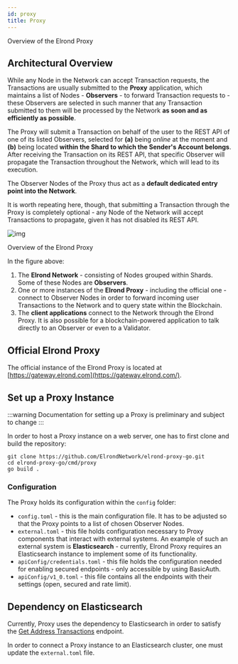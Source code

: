 ```yaml
---
id: proxy
title: Proxy
---
```


Overview of the Elrond Proxy

## **Architectural Overview**

While any Node in the Network can accept Transaction requests, the Transactions are usually submitted to the **Proxy** application, which maintains a list of Nodes - **Observers** - to forward Transaction requests to - these Observers are selected in such manner that any Transaction submitted to them will be processed by the Network **as soon and as efficiently as possible**.

The Proxy will submit a Transaction on behalf of the user to the REST API of one of its listed Observers, selected for **(a)** being _online_ at the moment and **(b)** being located **within the Shard to which the Sender's Account belongs**. After receiving the Transaction on its REST API, that specific Observer will propagate the Transaction throughout the Network, which will lead to its execution.

The Observer Nodes of the Proxy thus act as a **default dedicated entry point into the Network**.

It is worth repeating here, though, that submitting a Transaction through the Proxy is completely optional - any Node of the Network will accept Transactions to propagate, given it has not disabled its REST API.

![img](https://gblobscdn.gitbook.com/assets%2F-LhHlNldCYgbyqXEGXUS%2F-M93nKd9VLSYHsguW1PH%2F-M93o5wmBtDFoPSwcwmw%2FElrond%20Proxy%20-%20Purpose%20(overview).png?alt=media&token=55699234-8846-407d-aa16-a0646f6c3748)

Overview of the Elrond Proxy

In the figure above:

1. The **Elrond Network** - consisting of Nodes grouped within Shards. Some of these Nodes are **Observers**.
2. One or more instances of the **Elrond Proxy** - including the official one - connect to Observer Nodes in order to forward incoming user Transactions to the Network and to query state within the Blockchain.
3. The **client applications** connect to the Network through the Elrond Proxy. It is also possible for a blockchain-powered application to talk directly to an Observer or even to a Validator.

## **Official Elrond Proxy**

The official instance of the Elrond Proxy is located at [https://gateway.elrond.com](https://gateway.elrond.com/).

## **Set up a Proxy Instance**

:::warning
Documentation for setting up a Proxy is preliminary and subject to change
:::

In order to host a Proxy instance on a web server, one has to first clone and build the repository:

```
git clone https://github.com/ElrondNetwork/elrond-proxy-go.git
cd elrond-proxy-go/cmd/proxy
go build .
```

### **Configuration**

The Proxy holds its configuration within the `config` folder:

- `config.toml` - this is the main configuration file. It has to be adjusted so that the Proxy points to a list of chosen Observer Nodes.
- `external.toml` - this file holds configuration necessary to Proxy components that interact with external systems. An example of such an external system is **Elasticsearch** - currently, Elrond Proxy requires an Elasticsearch instance to implement some of its functionality.
- `apiConfig/credentials.toml` - this file holds the configuration needed for enabling secured endpoints - only accessible by using BasicAuth.
- `apiConfig/v1_0.toml` - this file contains all the endpoints with their settings (open, secured and rate limit).

## **Dependency on Elasticsearch**

Currently, Proxy uses the dependency to Elasticsearch in order to satisfy the [Get Address Transactions](/sdk-and-tools/rest-api/addresses/#get-address-transactions) endpoint. 

In order to connect a Proxy instance to an Elasticsearch cluster, one must update the `external.toml` file.
